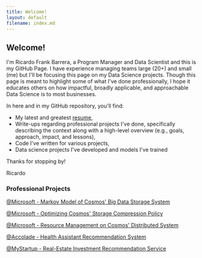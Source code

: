 ```yaml
---
title: Welcome!
layout: default
filename: index.md
--- 
```


## Welcome!

I'm Ricardo Frank Barrera, a Program Manager and Data Scientist and this is my GitHub Page. I have experience managing teams large (20+) and small (me) but I'll be focusing this page on my Data Science projects. Though this page is meant to highlight some of what I've done professionally, I hope it educates others on how impactful, broadly applicable, and approachable Data Science is to most businesses.

In here and in my GitHub repository, you'll find:

* My latest and greatest [resume](https://github.com/RicardoFrankBarrera/Professional-Portfolio/blob/main/Resume/Ricardo%20Frank%20Barrera%20-%202021%20Resume%20(Beautiful).pdf),
* Write-ups regarding professional projects I've done, specifically describing the context along with a high-level overview (e.g., goals, approach, impact, and lessons),
* Code I've written for various projects, 
* Data science projects I've developed and models I've trained

Thanks for stopping by!

Ricardo

### Professional Projects

[@Microsoft - Markov Model of Cosmos' Big Data Storage System](./markov-model.html)

[@Microsoft - Optimizing Cosmos' Storage Compression Policy](./compression.html)

[@Microsoft - Resource Management on Cosmos' Distributed System](./resource-management.html)

[@Accolade - Health Assistant Recommendation System](./health-assistant.html)

[@MyStartup - Real-Estate Investment Recommendation Service](./real-estate.html)

